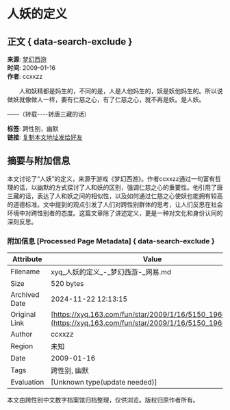 # 人妖的定义

## 正文 { data-search-exclude }


**来源**: [梦幻西游](http://xyq.163.com/ "梦幻西游")  
**时间**: 2009-01-16  
**作者**: ccxxzz  

　　人和妖精都是妈生的，不同的是，人是人他妈生的，妖是妖他妈生的。所以说做妖就像做人一样，要有仁慈之心，有了仁慈之心，就不再是妖。是人妖。

——（转载----转唐三藏的话）  

**标签**: 跨性别，幽默  
**链接**: [复制本文地址发给好友](https://xyq.163.com/fun/star/2009/1/16/5150_196615.html)  

## 摘要与附加信息

<!-- tcd_abstract -->
本文讨论了“人妖”的定义，来源于游戏《梦幻西游》。作者ccxxzz通过一句富有哲理的话，以幽默的方式探讨了人和妖的区别，强调仁慈之心的重要性。他引用了唐三藏的话，表达了人和妖之间的相似性，以及如何通过仁慈之心使妖也能拥有较高的道德标准。文中提到的观点引发了人们对跨性别群体的思考，让人们反思在社会环境中对跨性别者的态度。这篇文章除了讲述定义，更是一种对文化和身份认同的深刻反思。
<!-- tcd_abstract_end -->

### 附加信息 [Processed Page Metadata] { data-search-exclude }

| Attribute       | Value                                  |
|-----------------|----------------------------------------|
| Filename        | xyq_人妖的定义_-_梦幻西游-_网易.md                             |
| Size            | 520 bytes                           |
| Archived Date   | 2024-11-22 12:13:15                             |
| Original Link   | [https://xyq.163.com/fun/star/2009/1/16/5150_196615.html](https://xyq.163.com/fun/star/2009/1/16/5150_196615.html)                       |
| Author          | ccxxzz                               |
| Region          | 未知                               |
| Date            | 2009-01-16                                 |
| Tags            | 跨性别, 幽默                                 |
| Evaluation            | [Unknown type(update needed)]                                 |
<!-- tcd_table_end -->

本文由跨性别中文数字档案馆归档整理，仅供浏览。版权归原作者所有。
